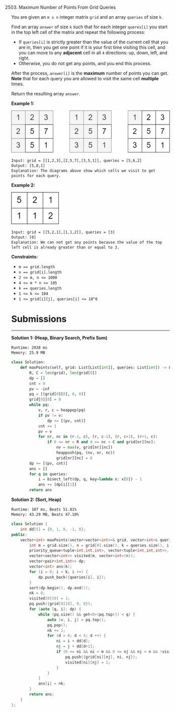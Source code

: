 2503. Maximum Number of Points From Grid Queries

You are given an `m x n` integer matrix `grid` and an array `queries` of size `k`.

Find an array `answer` of size `k` such that for each integer `queres[i]` you start in the top left cell of the matrix and repeat the following process:

* If `queries[i]` is strictly greater than the value of the current cell that you are in, then you get one point if it is your first time visiting this cell, and you can move to any **adjacent** cell in all `4` directions: up, down, left, and right.
* Otherwise, you do not get any points, and you end this process.

After the process, `answer[i]` is the **maximum** number of points you can get. **Note** that for each query you are allowed to visit the same cell **multiple** times.

Return the resulting array `answer`.

 

**Example 1:**

![2503_yetgriddrawio.png](img/2503_yetgriddrawio.png)
```
Input: grid = [[1,2,3],[2,5,7],[3,5,1]], queries = [5,6,2]
Output: [5,8,1]
Explanation: The diagrams above show which cells we visit to get points for each query.
```

**Example 2:**

![2503_yetgriddrawio-2.png](img/2503_yetgriddrawio-2.png)
```
Input: grid = [[5,2,1],[1,1,2]], queries = [3]
Output: [0]
Explanation: We can not get any points because the value of the top left cell is already greater than or equal to 3.
```

**Constraints:**

* `m == grid.length`
* `n == grid[i].length`
* `2 <= m, n <= 1000`
* `4 <= m * n <= 105`
* `k == queries.length`
* `1 <= k <= 104`
* `1 <= grid[i][j], queries[i] <= 10^6`

# Submissions
---
**Solution 1: (Heap, Binary Search, Prefix Sum)**
```
Runtime: 2938 ms
Memory: 25.9 MB
```
```python
class Solution:
    def maxPoints(self, grid: List[List[int]], queries: List[int]) -> List[int]:
        R, C = len(grid), len(grid[0])
        dp = []
        cnt = 0 
        pv = -inf 
        pq = [(grid[0][0], 0, 0)]
        grid[0][0] = 0 
        while pq: 
            v, r, c = heappop(pq)
            if pv != v:
                dp += [(pv, cnt)]
            cnt += 1
            pv = v
            for nr, nc in (r-1, c), (r, c-1), (r, c+1), (r+1, c): 
                if 0 <= nr < R and 0 <= nc < C and grid[nr][nc]: 
                    nv = max(v, grid[nr][nc])
                    heappush(pq, (nv, nr, nc))
                    grid[nr][nc] = 0
        dp += [(pv, cnt)]
        ans = []
        for q in queries: 
            i = bisect_left(dp, q, key=lambda x: x[0]) - 1
            ans += [dp[i][1]]
        return ans
```

**Solution 2: (Sort, Heap)**
```
Runtime: 107 ms, Beats 51.81%
Memory: 43.29 MB, Beats 47.10%
```
```c++
class Solution {
    int dd[5] = {0, 1, 0, -1, 0};
public:
    vector<int> maxPoints(vector<vector<int>>& grid, vector<int>& queries) {
        int m = grid.size(), n = grid[0].size(), k = queries.size(), i, d, ni, nj, nk;
        priority_queue<tuple<int,int,int>, vector<tuple<int,int,int>>, greater<>> pq;
        vector<vector<int>> visited(m, vector<int>(n));
        vector<pair<int,int>> dp;
        vector<int> ans(k);
        for (i = 0; i < k; i ++) {
            dp.push_back({queries[i], i});
        }
        sort(dp.begin(), dp.end());
        nk = 0;
        visited[0][0] = 1;
        pq.push({grid[0][0], 0, 0});
        for (auto [q, i]: dp) {
            while (pq.size() && get<0>(pq.top()) < q) {
                auto [v, i, j] = pq.top();
                pq.pop();
                nk += 1;
                for (d = 0; d < 4; d ++) {
                    ni = i + dd[d];
                    nj = j + dd[d+1];
                    if (0 <= ni && ni < m && 0 <= nj && nj < n && !visited[ni][nj]) {
                        pq.push({grid[ni][nj], ni, nj});
                        visited[ni][nj] = 1;
                    }
                }
            }
            ans[i] = nk;
        }
        return ans;
    }
};
```

